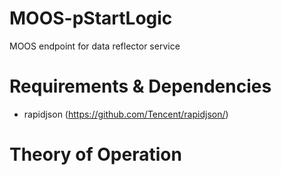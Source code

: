 # MOOS-pStartLogic
MOOS endpoint for data reflector service

# Requirements & Dependencies
* rapidjson (https://github.com/Tencent/rapidjson/)

# Theory of Operation
